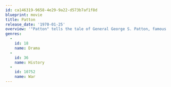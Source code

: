 ```yaml
---
id: ca146319-9658-4e29-9a22-d573b7af1f8d
blueprint: movie
title: Patton
release_date: '1970-01-25'
overview: '"Patton" tells the tale of General George S. Patton, famous tank commander of World War II. The film begins with patton''s career in North Africa and progresses through the invasion of Germany and the fall of the Third Reich. Side plots also speak of Patton''s numerous faults such his temper and habit towards insubordination.'
genres:
  -
    id: 18
    name: Drama
  -
    id: 36
    name: History
  -
    id: 10752
    name: War
---
```

